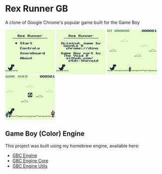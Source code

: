 # Rex Runner GB

A clone of Google Chrome's popular game built for the Game Boy

![menu](./images/screenshot_00.bmp)
![credits](./images/screenshot_01.bmp)
![gameplay1](./images/screenshot_02.bmp)
![gameplay2](./images/screenshot_03.bmp)


## Game Boy (Color) Engine

This project was built using my homebrew engine, available here:

- [GBC Engine](https://github.com/etdv-thevoid/gbc-engine)
- [GBC Engine Core](https://github.com/etdv-thevoid/gbc-engine-core)
- [GBC Engine Utils](https://github.com/etdv-thevoid/gbc-engine-utils)
